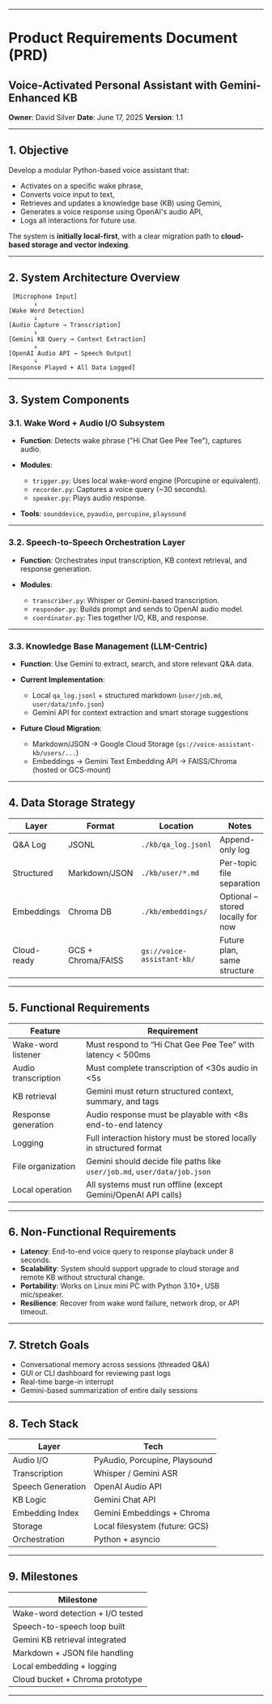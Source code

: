 

---

# **Product Requirements Document (PRD)**

## Voice-Activated Personal Assistant with Gemini-Enhanced KB

**Owner**: David Silver
**Date**: June 17, 2025
**Version**: 1.1

---

## 1. **Objective**

Develop a modular Python-based voice assistant that:

* Activates on a specific wake phrase,
* Converts voice input to text,
* Retrieves and updates a knowledge base (KB) using Gemini,
* Generates a voice response using OpenAI's audio API,
* Logs all interactions for future use.

The system is **initially local-first**, with a clear migration path to **cloud-based storage and vector indexing**.

---

## 2. **System Architecture Overview**

```plaintext
 [Microphone Input] 
       ↓
[Wake Word Detection]
       ↓
[Audio Capture → Transcription]
       ↓
[Gemini KB Query → Context Extraction]
       ↓
[OpenAI Audio API → Speech Output]
       ↓
[Response Played + All Data Logged]
```

---

## 3. **System Components**

### 3.1. **Wake Word + Audio I/O Subsystem**

* **Function**: Detects wake phrase ("Hi Chat Gee Pee Tee"), captures audio.
* **Modules**:

  * `trigger.py`: Uses local wake-word engine (Porcupine or equivalent).
  * `recorder.py`: Captures a voice query (\~30 seconds).
  * `speaker.py`: Plays audio response.
* **Tools**: `sounddevice`, `pyaudio`, `porcupine`, `playsound`

---

### 3.2. **Speech-to-Speech Orchestration Layer**

* **Function**: Orchestrates input transcription, KB context retrieval, and response generation.
* **Modules**:

  * `transcriber.py`: Whisper or Gemini-based transcription.
  * `responder.py`: Builds prompt and sends to OpenAI audio model.
  * `coordinator.py`: Ties together I/O, KB, and response.

---

### 3.3. **Knowledge Base Management (LLM-Centric)**

* **Function**: Use Gemini to extract, search, and store relevant Q\&A data.
* **Current Implementation**:

  * Local `qa_log.jsonl` + structured markdown (`user/job.md`, `user/data/info.json`)
  * Gemini API for context extraction and smart storage suggestions
* **Future Cloud Migration**:

  * Markdown/JSON → Google Cloud Storage (`gs://voice-assistant-kb/users/...`)
  * Embeddings → Gemini Text Embedding API → FAISS/Chroma (hosted or GCS-mount)

---

## 4. **Data Storage Strategy**

| Layer       | Format             | Location                   | Notes                             |
| ----------- | ------------------ | -------------------------- | --------------------------------- |
| Q\&A Log    | JSONL              | `./kb/qa_log.jsonl`        | Append-only log                   |
| Structured  | Markdown/JSON      | `./kb/user/*.md`           | Per-topic file separation         |
| Embeddings  | Chroma DB          | `./kb/embeddings/`         | Optional – stored locally for now |
| Cloud-ready | GCS + Chroma/FAISS | `gs://voice-assistant-kb/` | Future plan, same structure       |

---

## 5. **Functional Requirements**

| Feature             | Requirement                                                              |
| ------------------- | ------------------------------------------------------------------------ |
| Wake-word listener  | Must respond to “Hi Chat Gee Pee Tee” with latency < 500ms               |
| Audio transcription | Must complete transcription of <30s audio in <5s                         |
| KB retrieval        | Gemini must return structured context, summary, and tags                 |
| Response generation | Audio response must be playable with <8s end-to-end latency              |
| Logging             | Full interaction history must be stored locally in structured format     |
| File organization   | Gemini should decide file paths like `user/job.md`, `user/data/job.json` |
| Local operation     | All systems must run offline (except Gemini/OpenAI API calls)            |

---

## 6. **Non-Functional Requirements**

* **Latency**: End-to-end voice query to response playback under 8 seconds.
* **Scalability**: System should support upgrade to cloud storage and remote KB without structural change.
* **Portability**: Works on Linux mini PC with Python 3.10+, USB mic/speaker.
* **Resilience**: Recover from wake word failure, network drop, or API timeout.

---

## 7. **Stretch Goals**

* Conversational memory across sessions (threaded Q\&A)
* GUI or CLI dashboard for reviewing past logs
* Real-time barge-in interrupt
* Gemini-based summarization of entire daily sessions

---

## 8. **Tech Stack**

| Layer             | Tech                           |
| ----------------- | ------------------------------ |
| Audio I/O         | PyAudio, Porcupine, Playsound  |
| Transcription     | Whisper / Gemini ASR           |
| Speech Generation | OpenAI Audio API               |
| KB Logic          | Gemini Chat API                |
| Embedding Index   | Gemini Embeddings + Chroma     |
| Storage           | Local filesystem (future: GCS) |
| Orchestration     | Python + asyncio               |

---

## 9. **Milestones**

| Milestone                        | 
| -------------------------------- | 
| Wake-word detection + I/O tested | 
| Speech-to-speech loop built      |
| Gemini KB retrieval integrated   | 
| Markdown + JSON file handling    | 
| Local embedding + logging        | 
| Cloud bucket + Chroma prototype  | 

---

